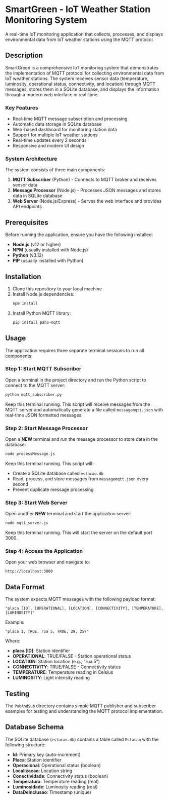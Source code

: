 # SmartGreen - IoT Weather Station Monitoring System

A real-time IoT monitoring application that collects, processes, and displays environmental data from IoT weather stations using the MQTT protocol.

## Description

SmartGreen is a comprehensive IoT monitoring system that demonstrates the implementation of MQTT protocol for collecting environmental data from IoT weather stations. The system receives sensor data (temperature, luminosity, operational status, connectivity, and location) through MQTT messages, stores them in a SQLite database, and displays the information through a modern web interface in real-time.

### Key Features
- Real-time MQTT message subscription and processing
- Automatic data storage in SQLite database
- Web-based dashboard for monitoring station data
- Support for multiple IoT weather stations
- Real-time updates every 2 seconds
- Responsive and modern UI design

### System Architecture
The system consists of three main components:
1. **MQTT Subscriber** (Python) - Connects to MQTT broker and receives sensor data
2. **Message Processor** (Node.js) - Processes JSON messages and stores data in SQLite database
3. **Web Server** (Node.js/Express) - Serves the web interface and provides API endpoints

## Prerequisites

Before running the application, ensure you have the following installed:

- **Node.js** (v12 or higher)
- **NPM** (usually installed with Node.js)
- **Python** (v3.12)
- **PIP** (usually installed with Python)

## Installation

1. Clone this repository to your local machine
2. Install Node.js dependencies:
   ```bash
   npm install
   ```
3. Install Python MQTT library:
   ```bash
   pip install paho-mqtt
   ```

## Usage

The application requires three separate terminal sessions to run all components:

### Step 1: Start MQTT Subscriber
Open a terminal in the project directory and run the Python script to connect to the MQTT server:
```bash
python mqtt_subscriber.py
```
Keep this terminal running. This script will receive messages from the MQTT server and automatically generate a file called `messagemqtt.json` with real-time JSON formatted messages.

### Step 2: Start Message Processor
Open a **NEW** terminal and run the message processor to store data in the database:
```bash
node processMessage.js
```
Keep this terminal running. This script will:
- Create a SQLite database called `estacao.db`
- Read, process, and store messages from `messagemqtt.json` every second
- Prevent duplicate message processing

### Step 3: Start Web Server
Open another **NEW** terminal and start the application server:
```bash
node mqtt_server.js
```
Keep this terminal running. This will start the server on the default port 3000.

### Step 4: Access the Application
Open your web browser and navigate to:
```
http://localhost:3000
```

## Data Format

The system expects MQTT messages with the following payload format:
```
"placa [ID], [OPERATIONAL], [LOCATION], [CONNECTIVITY], [TEMPERATURE], [LUMINOSITY]"
```

Example:
```
"placa 1, TRUE, rua 5, TRUE, 29, 257"
```

Where:
- **placa [ID]**: Station identifier
- **OPERATIONAL**: TRUE/FALSE - Station operational status
- **LOCATION**: Station location (e.g., "rua 5")
- **CONNECTIVITY**: TRUE/FALSE - Connectivity status
- **TEMPERATURE**: Temperature reading in Celsius
- **LUMINOSITY**: Light intensity reading

## Testing

The `PubAndSub` directory contains simple MQTT publisher and subscriber examples for testing and understanding the MQTT protocol implementation.

## Database Schema

The SQLite database (`estacao.db`) contains a table called `Estacao` with the following structure:
- **Id**: Primary key (auto-increment)
- **Placa**: Station identifier
- **Operacional**: Operational status (boolean)
- **Localizacao**: Location string
- **Conectividade**: Connectivity status (boolean)
- **Temperatura**: Temperature reading (real)
- **Luminosidade**: Luminosity reading (real)
- **DataDeInclusao**: Timestamp (unique)

